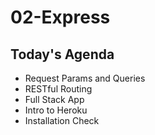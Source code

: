 # 02-Express

## Today's Agenda

- Request Params and Queries
- RESTful Routing
- Full Stack App
- Intro to Heroku
- Installation Check

